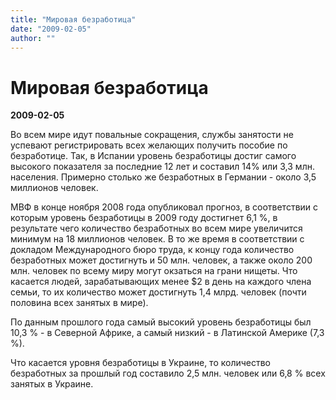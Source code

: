 ```yaml
---
title: "Мировая безработица"
date: "2009-02-05"
author: ""
---
```


# Мировая безработица

**2009-02-05** 

Во всем мире идут повальные сокращения, службы занятости не успевают регистрировать всех желающих получить пособие по безработице. Так, в Испании уровень безработицы достиг самого высокого показателя за последние 12 лет и составил 14% или 3,3 млн. населения. Примерно столько же безработных в Германии - около 3,5 миллионов человек.

МВФ в конце ноября 2008 года опубликовал прогноз, в соответствии с которым уровень безработицы в 2009 году достигнет 6,1 %, в результате чего количество безработных во всем мире увеличится минимум на 18 миллионов человек. В то же время в соответствии с докладом Международного бюро труда, к концу года количество безработных может достигнуть и 50 млн. человек, а также около 200 млн. человек по всему миру могут окзаться на грани нищеты. Что касается людей, зарабатывающих менее $2 в день на каждого члена семьи, то их количество может достигнуть 1,4 млрд. человек (почти половина всех занятых в мире).

По данным прошлого года самый высокий уровень безработицы был 10,3 % - в Северной Африке, а самый низкий - в Латинской Америке (7,3 %).

Что касается уровня безработицы в Украине, то количество безработных за прошлый год составило 2,5 млн. человек или 6,8 % всех занятых в Украине.